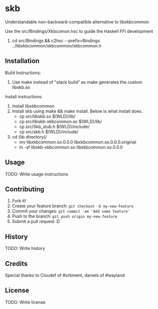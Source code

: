 # skb

Understandable non-backward-compatible alternative to libxkbcommon

Use the src/Bindings/Xkbcomon.hsc to guide the Haskell FFI development
1. cd src/Bindings && c2hsc --prefix=Bindings ../libxkbcommon/xkbcommon/xkbcommon.h

## Installation

Build Instructions:

1.   Use make instead of "stack build" as make generates the custom libskb.so

Install instructions:

1. Install libxkbcommon
2. Install skb using make && make install. Below is what install does.
    * cp src/libskb.so $(WLD)/lib/
    * cp src/libskb-xkbcommon.so $(WLD)/lib/
    * cp src/Skb_stub.h $(WLD)/include/
    * cp src/skb.h $(WLD)/include/
3. cd (lib directory)/
    * mv libxkbcommon.so.0.0.0 libxkbcommon.so.0.0.0.original
    * ln -sf libskb-xkbcommon.so libxkbcommon.so.0.0.0

## Usage

TODO: Write usage instructions

## Contributing

1. Fork it!
2. Create your feature branch: `git checkout -b my-new-feature`
3. Commit your changes: `git commit -am 'Add some feature'`
4. Push to the branch: `git push origin my-new-feature`
5. Submit a pull request :D

## History

TODO: Write history

## Credits

Special thanks to Cloudef of #orbment, daniels of #wayland

## License

TODO: Write license
